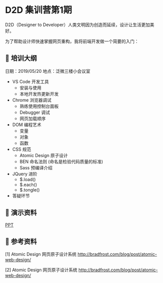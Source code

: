 # D2D 集训营第1期

D2D（Designer to Developer）人类文明因为创造而延续，设计让生活更加美好。

为了帮助设计师快速掌握网页重构，我将前端开发做一个简要的入门：

## 🥇 培训大纲

日期：2019/05/20
地点：泛微三楼小会议室

- VS Code 开发工具
  - 安装与使用
  - 本地开发热更新开发
- Chrome 浏览器调试
  - 熟练使用控制台面板
  - Debugger 调试
  - 网页加载顺序
- DOM 编程艺术
  - 变量
  - 对象
  - 函数
- CSS 规范
  - Atomic Design 原子设计
  - BEN 命名法则 (命名是检验代码质量的标准)
  - Sass 预编译介绍
- JQuery 进阶
  - $.load()
  - $.each()
  - $.tongle()
- 答疑环节

## 🥈 演示资料

[PPT]()

## 🥉 参考资料

[1] Atomic Design 网页原子设计系统 http://bradfrost.com/blog/post/atomic-web-design/

[2] Atomic Design 网页原子设计系统 http://bradfrost.com/blog/post/atomic-web-design/
